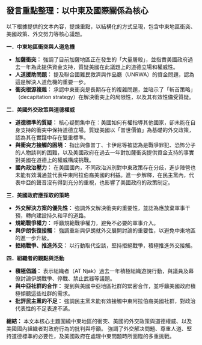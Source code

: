 ## 發言重點整理：以中東及國際關係為核心

以下根據提供的文本內容，提煉重點，以結構化的方式呈現，包含中東地區衝突、美國政策、外交努力等核心議題。

**一．中東地區衝突與人道危機**

*   **加薩衝突：** 強調了目前加薩地區正在發生的「大量屠殺」，並指責美國政府過去一年為此提供資金支持，質疑美國在此議題上的道德立場和權威性。
*   **人道援助問題：** 提及聯合國難民救濟與作品廳（UNRWA）的資金問題，認為這是解決人道危機的重要一步。
*   **衝突根源複雜：** 承認中東衝突是長期存在的複雜問題，並暗示了「斬首策略」（decapitation strategy）在解決衝突上的局限性，以及其有效性備受質疑。

**二．美國外交政策與道德權威**

*   **道德標準的質疑：** 核心疑問集中在：美國如何有權指導其他國家，卻未能在自身支持的衝突中保持道德立場。質疑美國以「普世價值」為基礎的外交政策，認為其在實踐中存在雙重標準。
*   **與衝突方接觸的困境：** 指出與像普丁、卡伊尼等被認為是戰爭罪犯、恐怖分子的人物談判的困難，以及美國政府在過去一年對加薩衝突提供資金支持的事實對美國在道德上的權威構成挑戰。
*   **國內政治壓力：** 在美國國內，不同政治派別對中東政策存在分歧，進步陣營也未能有效溝通並代表中東阿拉伯裔美國的利益。進一步解釋，在民主黨內，代表中亞的聲音沒有得到充分的重視，也影響了美國政府的政策制定。

**三．美國政府應採取的策略**

*   **外交解決方案的優先性：** 強調外交解決衝突的重要性，並認為應放棄軍事干預，轉向建設持久和平的道路。
*   **規範戰爭權力：** 呼籲規範戰爭權力，避免不必要的軍事介入。
*   **與伊朗恢復接觸：** 強調重新與伊朗就外交展開討論的重要性，以避免中東地區的進一步升級。
*   **拒絕戰爭、推進外交：** 以行動取代空談，堅持拒絕戰爭，積極推進外交接觸。

**四．組織者的觀點與活動**

*   **積極倡議：** 表示組織者（AT Njak）過去一年積極組織遊說行動，與議員及幕僚討論伊朗戰爭、停戰、禁止武器等議題。
*   **與中亞社群的合作：** 提到與美國中亞地區社群的緊密合作，並呼籲美國政府積極傾聽這些社群的需求。
*   **批評民主黨的不足：** 強調民主黨未能有效接觸中東阿拉伯裔美國社群，對政治代表性的不足表達不滿。

**總結：** 本文本核心主題圍繞中東地區的衝突、美國的外交政策與道德權威、以及美國國內組織者對政府行為的批判與呼籲。 強調了外交解决問題、尊重人道、堅持道德標準的必要性，及美國政府在處理中東問題時所面臨的多重挑戰。